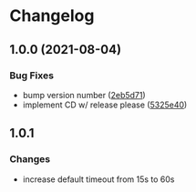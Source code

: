 # Changelog

## 1.0.0 (2021-08-04)


### Bug Fixes

* bump version number ([2eb5d71](https://www.github.com/ShipEngine/shipengine-php/commit/2eb5d710f82ccefd2110a720394234e47e38040e))
* implement CD w/ release please ([5325e40](https://www.github.com/ShipEngine/shipengine-php/commit/5325e40f0bff35f8cda1fc5f67ce5f461345a905))

## 1.0.1

### Changes

* increase default timeout from 15s to 60s